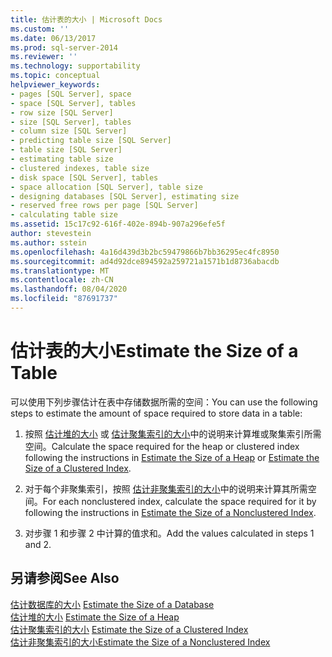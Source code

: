 ```yaml
---
title: 估计表的大小 | Microsoft Docs
ms.custom: ''
ms.date: 06/13/2017
ms.prod: sql-server-2014
ms.reviewer: ''
ms.technology: supportability
ms.topic: conceptual
helpviewer_keywords:
- pages [SQL Server], space
- space [SQL Server], tables
- row size [SQL Server]
- size [SQL Server], tables
- column size [SQL Server]
- predicting table size [SQL Server]
- table size [SQL Server]
- estimating table size
- clustered indexes, table size
- disk space [SQL Server], tables
- space allocation [SQL Server], table size
- designing databases [SQL Server], estimating size
- reserved free rows per page [SQL Server]
- calculating table size
ms.assetid: 15c17c92-616f-402e-894b-907a296efe5f
author: stevestein
ms.author: sstein
ms.openlocfilehash: 4a16d439d3b2bc59479866b7bb36295ec4fc8950
ms.sourcegitcommit: ad4d92dce894592a259721a1571b1d8736abacdb
ms.translationtype: MT
ms.contentlocale: zh-CN
ms.lasthandoff: 08/04/2020
ms.locfileid: "87691737"
---
```

# <a name="estimate-the-size-of-a-table"></a><span data-ttu-id="8bef3-102">估计表的大小</span><span class="sxs-lookup"><span data-stu-id="8bef3-102">Estimate the Size of a Table</span></span>
  <span data-ttu-id="8bef3-103">可以使用下列步骤估计在表中存储数据所需的空间：</span><span class="sxs-lookup"><span data-stu-id="8bef3-103">You can use the following steps to estimate the amount of space required to store data in a table:</span></span>  
  
1.  <span data-ttu-id="8bef3-104">按照 [估计堆的大小](estimate-the-size-of-a-heap.md) 或 [估计聚集索引的大小](estimate-the-size-of-a-clustered-index.md)中的说明来计算堆或聚集索引所需空间。</span><span class="sxs-lookup"><span data-stu-id="8bef3-104">Calculate the space required for the heap or clustered index following the instructions in [Estimate the Size of a Heap](estimate-the-size-of-a-heap.md) or [Estimate the Size of a Clustered Index](estimate-the-size-of-a-clustered-index.md).</span></span>  
  
2.  <span data-ttu-id="8bef3-105">对于每个非聚集索引，按照 [估计非聚集索引的大小](estimate-the-size-of-a-nonclustered-index.md)中的说明来计算其所需空间。</span><span class="sxs-lookup"><span data-stu-id="8bef3-105">For each nonclustered index, calculate the space required for it by following the instructions in [Estimate the Size of a Nonclustered Index](estimate-the-size-of-a-nonclustered-index.md).</span></span>  
  
3.  <span data-ttu-id="8bef3-106">对步骤 1 和步骤 2 中计算的值求和。</span><span class="sxs-lookup"><span data-stu-id="8bef3-106">Add the values calculated in steps 1 and 2.</span></span>  
  
## <a name="see-also"></a><span data-ttu-id="8bef3-107">另请参阅</span><span class="sxs-lookup"><span data-stu-id="8bef3-107">See Also</span></span>  
 <span data-ttu-id="8bef3-108">[估计数据库的大小](estimate-the-size-of-a-database.md) </span><span class="sxs-lookup"><span data-stu-id="8bef3-108">[Estimate the Size of a Database](estimate-the-size-of-a-database.md) </span></span>  
 <span data-ttu-id="8bef3-109">[估计堆的大小](estimate-the-size-of-a-heap.md) </span><span class="sxs-lookup"><span data-stu-id="8bef3-109">[Estimate the Size of a Heap](estimate-the-size-of-a-heap.md) </span></span>  
 <span data-ttu-id="8bef3-110">[估计聚集索引的大小](estimate-the-size-of-a-clustered-index.md) </span><span class="sxs-lookup"><span data-stu-id="8bef3-110">[Estimate the Size of a Clustered Index](estimate-the-size-of-a-clustered-index.md) </span></span>  
 [<span data-ttu-id="8bef3-111">估计非聚集索引的大小</span><span class="sxs-lookup"><span data-stu-id="8bef3-111">Estimate the Size of a Nonclustered Index</span></span>](estimate-the-size-of-a-nonclustered-index.md)  
  
  
